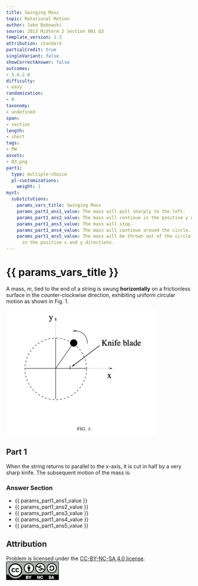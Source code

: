 ```yaml
---
title: Swinging Mass
topic: Rotational Motion
author: Jake Bobowski
source: 2013 Midterm 2 Section 001 Q3
template_version: 1.3
attribution: standard
partialCredit: true
singleVariant: false
showCorrectAnswer: false
outcomes:
- 5.6.2.0
difficulty:
- easy
randomization:
- 0
taxonomy:
- undefined
span:
- section
length:
- short
tags:
- PW
assets:
- Q3.png
part1:
  type: multiple-choice
  pl-customizations:
    weight: 1
myst:
  substitutions:
    params_vars_title: Swinging Mass
    params_part1_ans1_value: The mass will pull sharply to the left.
    params_part1_ans2_value: The mass will continue in the positive y direction.
    params_part1_ans3_value: The mass will stop.
    params_part1_ans4_value: The mass will continue around the circle.
    params_part1_ans5_value: The mass will be thrown out of the circle with components
      in the positive x and y directions.
---
```

# {{ params_vars_title }}
A mass, $m$, tied to the end of a string is swung **horizontally** on a frictionless surface in the counter-clockwise direction, exhibiting uniform circular motion as shown in Fig. 1.

<img src="Q3.png" alt="Figure 1. Taking one end of the string as the origin of a Cartesian plane, a mass is atatched to the other end and swung anti-clockwise.">

## Part 1

When the string returns to parallel to the $x$-axis, it is cut in half by a very sharp knife. The subsequent motion of the mass is:

### Answer Section

- {{ params_part1_ans1_value }}
- {{ params_part1_ans2_value }}
- {{ params_part1_ans3_value }}
- {{ params_part1_ans4_value }}
- {{ params_part1_ans5_value }}

## Attribution

Problem is licensed under the [CC-BY-NC-SA 4.0 license](https://creativecommons.org/licenses/by-nc-sa/4.0/).<br> ![The Creative Commons 4.0 license requiring attribution-BY, non-commercial-NC, and share-alike-SA license.](https://raw.githubusercontent.com/firasm/bits/master/by-nc-sa.png)